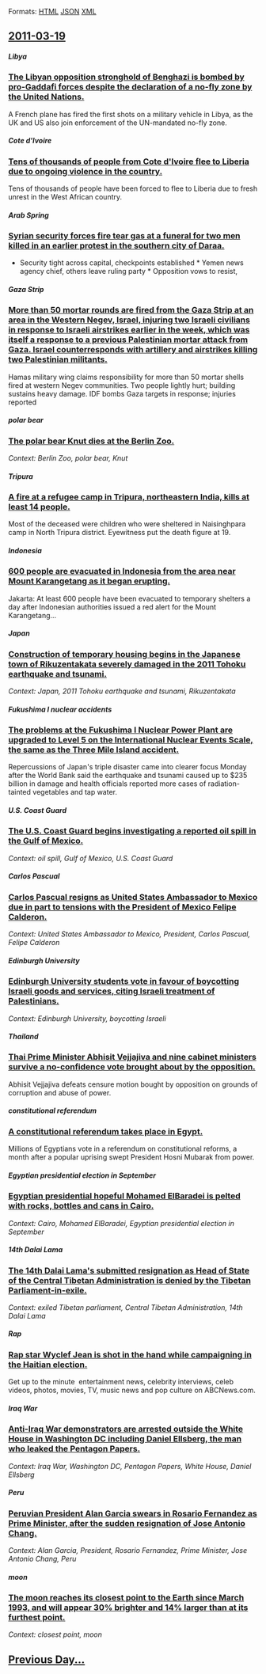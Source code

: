 
Formats: [HTML](2011/03/19/index.html)  [JSON](2011/03/19/index.json)  [XML](2011/03/19/index.xml)  

## [2011-03-19](/news/2011/03/19/index.md)

##### Libya
### [The Libyan opposition stronghold of Benghazi is bombed by pro-Gaddafi forces despite the declaration of a no-fly zone by the United Nations. ](/news/2011/03/19/the-libyan-opposition-stronghold-of-benghazi-is-bombed-by-pro-gaddafi-forces-despite-the-declaration-of-a-no-fly-zone-by-the-united-nations.md)
A French plane has fired the first shots on a military vehicle in Libya, as the UK and US also join enforcement of the UN-mandated no-fly zone.

##### Cote d'Ivoire
### [Tens of thousands of people from Cote d'Ivoire flee to Liberia due to ongoing violence in the country. ](/news/2011/03/19/tens-of-thousands-of-people-from-ca-te-d-ivoire-flee-to-liberia-due-to-ongoing-violence-in-the-country.md)
Tens of thousands of people have been forced to flee to Liberia due to fresh unrest in the West African country.

##### Arab Spring
### [Syrian security forces fire tear gas at a funeral for two men killed in an earlier protest in the southern city of Daraa. ](/news/2011/03/19/syrian-security-forces-fire-tear-gas-at-a-funeral-for-two-men-killed-in-an-earlier-protest-in-the-southern-city-of-daraa.md)
* Security tight across capital, checkpoints established * Yemen news agency chief, others leave ruling party * Opposition vows to resist,

##### Gaza Strip
### [More than 50 mortar rounds are fired from the Gaza Strip at an area in the Western Negev, Israel, injuring two Israeli civilians in response to Israeli airstrikes earlier in the week, which was itself a response to a previous Palestinian mortar attack from Gaza. Israel counterresponds with artillery and airstrikes killing two Palestinian militants. ](/news/2011/03/19/more-than-50-mortar-rounds-are-fired-from-the-gaza-strip-at-an-area-in-the-western-negev-israel-injuring-two-israeli-civilians-in-response.md)
Hamas military wing claims responsibility for more than 50 mortar shells fired at western Negev communities. Two people lightly hurt; building sustains heavy damage. IDF bombs Gaza targets in response; injuries reported 

##### polar bear
### [The polar bear Knut dies at the Berlin Zoo. ](/news/2011/03/19/the-polar-bear-knut-dies-at-the-berlin-zoo.md)
_Context: Berlin Zoo, polar bear, Knut_

##### Tripura
### [A fire at a refugee camp in Tripura, northeastern India, kills at least 14 people. ](/news/2011/03/19/a-fire-at-a-refugee-camp-in-tripura-northeastern-india-kills-at-least-14-people.md)
Most of the deceased were children who were sheltered in Naisinghpara camp in North Tripura district. Eyewitness put the death figure at 19.

##### Indonesia
### [600 people are evacuated in Indonesia from the area near Mount Karangetang as it began erupting. ](/news/2011/03/19/600-people-are-evacuated-in-indonesia-from-the-area-near-mount-karangetang-as-it-began-erupting.md)
Jakarta: At least 600 people have been evacuated to temporary shelters a day after Indonesian authorities issued a red alert for the Mount Karangetang...

##### Japan
### [Construction of temporary housing begins in the Japanese town of Rikuzentakata severely damaged in the 2011 Tohoku earthquake and tsunami. ](/news/2011/03/19/construction-of-temporary-housing-begins-in-the-japanese-town-of-rikuzentakata-severely-damaged-in-the-2011-tahoku-earthquake-and-tsunami.md)
_Context: Japan, 2011 Tohoku earthquake and tsunami, Rikuzentakata_

##### Fukushima I nuclear accidents
### [The problems at the Fukushima I Nuclear Power Plant are upgraded to Level 5 on the International Nuclear Events Scale, the same as the Three Mile Island accident. ](/news/2011/03/19/the-problems-at-the-fukushima-i-nuclear-power-plant-are-upgraded-to-level-5-on-the-international-nuclear-events-scale-the-same-as-the-three.md)
Repercussions of Japan&#39;s triple disaster came into clearer focus Monday after the World Bank said the earthquake and tsunami caused up to $235 billion in damage and health officials reported more cases of radiation-tainted vegetables and tap water.

##### U.S. Coast Guard
### [The U.S. Coast Guard begins investigating a reported oil spill in the Gulf of Mexico. ](/news/2011/03/19/the-u-s-coast-guard-begins-investigating-a-reported-oil-spill-in-the-gulf-of-mexico.md)
_Context: oil spill, Gulf of Mexico, U.S. Coast Guard_

##### Carlos Pascual
### [Carlos Pascual resigns as United States Ambassador to Mexico due in part to tensions with the President of Mexico Felipe Calderon. ](/news/2011/03/19/carlos-pascual-resigns-as-united-states-ambassador-to-mexico-due-in-part-to-tensions-with-the-president-of-mexico-felipe-caldera3n.md)
_Context: United States Ambassador to Mexico, President, Carlos Pascual, Felipe Calderon_

##### Edinburgh University
### [Edinburgh University students vote in favour of boycotting Israeli goods and services, citing Israeli treatment of Palestinians.](/news/2011/03/19/edinburgh-university-students-vote-in-favour-of-boycotting-israeli-goods-and-services-citing-israeli-treatment-of-palestinians.md)
_Context: Edinburgh University, boycotting Israeli_

##### Thailand
### [Thai Prime Minister Abhisit Vejjajiva and nine cabinet ministers survive a no-confidence vote brought about by the opposition. ](/news/2011/03/19/thai-prime-minister-abhisit-vejjajiva-and-nine-cabinet-ministers-survive-a-no-confidence-vote-brought-about-by-the-opposition.md)
Abhisit Vejjajiva defeats censure motion bought by opposition on grounds of corruption and abuse of power.

##### constitutional referendum
### [A constitutional referendum takes place in Egypt. ](/news/2011/03/19/a-constitutional-referendum-takes-place-in-egypt.md)
Millions of Egyptians vote in a referendum on constitutional reforms, a month after a popular uprising swept President Hosni Mubarak from power.

##### Egyptian presidential election in September
### [Egyptian presidential hopeful Mohamed ElBaradei is pelted with rocks, bottles and cans in Cairo. ](/news/2011/03/19/egyptian-presidential-hopeful-mohamed-elbaradei-is-pelted-with-rocks-bottles-and-cans-in-cairo.md)
_Context: Cairo, Mohamed ElBaradei, Egyptian presidential election in September_

##### 14th Dalai Lama
### [The 14th Dalai Lama's submitted resignation as Head of State of the Central Tibetan Administration is denied by the Tibetan Parliament-in-exile. ](/news/2011/03/19/the-14th-dalai-lama-s-submitted-resignation-as-head-of-state-of-the-central-tibetan-administration-is-denied-by-the-tibetan-parliament-in-ex.md)
_Context: exiled Tibetan parliament, Central Tibetan Administration, 14th Dalai Lama_

##### Rap
### [Rap star Wyclef Jean is shot in the hand while campaigning in the Haitian election. ](/news/2011/03/19/rap-star-wyclef-jean-is-shot-in-the-hand-while-campaigning-in-the-haitian-election.md)
Get up to the minute &nbsp;entertainment news,&nbsp;celebrity&nbsp;interviews, celeb videos, photos, movies, TV, music news and pop culture on&nbsp;ABCNews.com.

##### Iraq War
### [Anti-Iraq War demonstrators are arrested outside the White House in Washington DC including Daniel Ellsberg, the man who leaked the Pentagon Papers. ](/news/2011/03/19/anti-iraq-war-demonstrators-are-arrested-outside-the-white-house-in-washington-dc-including-daniel-ellsberg-the-man-who-leaked-the-pentagon.md)
_Context: Iraq War, Washington DC, Pentagon Papers, White House, Daniel Ellsberg_

##### Peru
### [Peruvian President Alan Garcia swears in Rosario Fernandez as Prime Minister, after the sudden resignation of Jose Antonio Chang. ](/news/2011/03/19/peruvian-president-alan-garcaa-swears-in-rosario-ferna-ndez-as-prime-minister-after-the-sudden-resignation-of-josa-c-antonio-chang.md)
_Context: Alan Garcia, President, Rosario Fernandez, Prime Minister, Jose Antonio Chang, Peru_

##### moon
### [The moon reaches its closest point to the Earth since March 1993, and will appear 30% brighter and 14% larger than at its furthest point. ](/news/2011/03/19/the-moon-reaches-its-closest-point-to-the-earth-since-march-1993-and-will-appear-30-brighter-and-14-larger-than-at-its-furthest-point.md)
_Context: closest point, moon_

## [Previous Day...](/news/2011/03/18/index.md)

